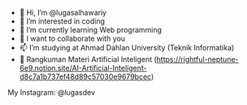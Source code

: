 - 👋 Hi, I’m @lugasalhawariy
- 👀 I’m interested in coding
- 🌱 I’m currently learning Web programming
- 💞️ I want to collaborate with you
- 📫 I’m studying at Ahmad Dahlan University (Teknik Informatika)
- 🤖 Rangkuman Materi Artificial Inteligent (https://rightful-neptune-6e9.notion.site/AI-Artificial-Inteligent-d8c7a1b737ef48d89c57030e9679bcec)

My Instagram: @lugasdev
